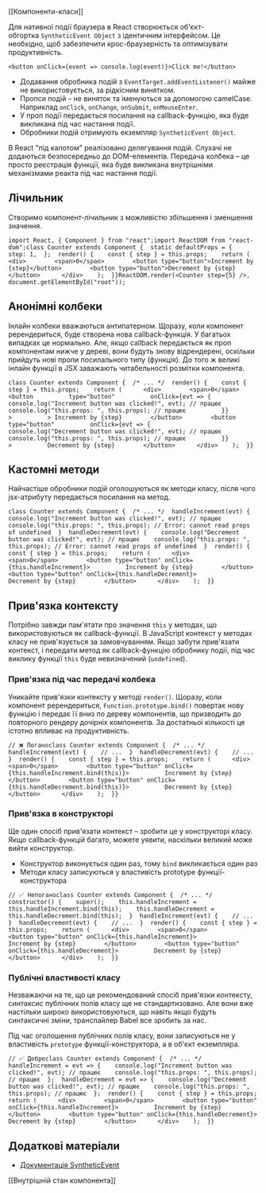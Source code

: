 [[Компоненти-класи]]

Для нативної події браузера в React створюється об'єкт-обгортка `SyntheticEvent Object` з ідентичним інтерфейсом. Це необхідно, щоб забезпечити крос-браузерність та оптимізувати продуктивність.

```
<button onClick={event => console.log(event)}>Click me!</button>
```

-   Додавання обробника подій з `EventTarget.addEventListener()` майже не використовується, за рідкісним винятком.
-   Пропси подій – не виняток та іменуються за допомогою camelCase. Наприклад `onClick`, `onChange`, `onSubmit`, `onMouseEnter`.
-   У проп події передається посилання на callback-функцію, яка буде викликана під час настання події.
-   Обробники подій отримують екземпляр `SyntheticEvent Object`.

В React "під капотом" реалізовано делегування подій. Слухачі не додаються безпосередньо до DOM-елементів. Передача колбека – це просто реєстрація функції, яка буде викликана внутрішніми механізмами реакта під час настання події.

## Лічильник[​](https://textbook.edu.goit.global/react-zr7b4k/v1/uk/docs/lesson-03/events#%D0%BB%D1%96%D1%87%D0%B8%D0%BB%D1%8C%D0%BD%D0%B8%D0%BA "Пряме посилання на цей заголовок")

Створимо компонент-лічильник з можливістю збільшення і зменшення значення.

```
import React, { Component } from "react";import ReactDOM from "react-dom";class Counter extends Component {  static defaultProps = {    step: 1,  };  render() {    const { step } = this.props;    return (      <div>        <span>0</span>        <button type="button">Increment by {step}</button>        <button type="button">Decrement by {step}</button>      </div>    );  }}ReactDOM.render(<Counter step={5} />, document.getElementById("root"));
```

## Анонімні колбеки[​](https://textbook.edu.goit.global/react-zr7b4k/v1/uk/docs/lesson-03/events#%D0%B0%D0%BD%D0%BE%D0%BD%D1%96%D0%BC%D0%BD%D1%96-%D0%BA%D0%BE%D0%BB%D0%B1%D0%B5%D0%BA%D0%B8 "Пряме посилання на цей заголовок")

Інлайн колбеки вважаються антипатерном. Щоразу, коли компонент ререндериться, буде створена нова callback-функція. У багатьох випадках це нормально. Але, якщо callback передається як проп компонентам нижче у дереві, вони будуть знову відрендерені, оскільки прийдуть нові пропи посилального типу (функція). До того ж великі інлайн функції в JSX заважають читабельності розмітки компонента.

```
class Counter extends Component {  /* ... */  render() {    const { step } = this.props;    return (      <div>        <span>0</span>        <button          type="button"          onClick={evt => {            console.log("Increment button was clicked!", evt); // працює            console.log("this.props: ", this.props); // працює          }}        >          > Increment by {step}        </button>        <button          type="button"          onClick={evt => {            console.log("Decrement button was clicked!", evt); // працює            console.log("this.props: ", this.props); // працює          }}        >          Decrement by {step}        </button>      </div>    );  }}
```

## Кастомні методи[​](https://textbook.edu.goit.global/react-zr7b4k/v1/uk/docs/lesson-03/events#%D0%BA%D0%B0%D1%81%D1%82%D0%BE%D0%BC%D0%BD%D1%96-%D0%BC%D0%B5%D1%82%D0%BE%D0%B4%D0%B8 "Пряме посилання на цей заголовок")

Найчастіше обробники подій оголошуються як методи класу, після чого jsx-атрибуту передається посилання на метод.

```
class Counter extends Component {  /* ... */  handleIncrement(evt) {    console.log("Increment button was clicked!", evt); // працює    console.log("this.props: ", this.props); // Error: cannot read props of undefined  }  handleDecrement(evt) {    console.log("Decrement button was clicked!", evt); // працює    console.log("this.props: ", this.props); // Error: cannot read props of undefined  }  render() {    const { step } = this.props;    return (      <div>        <span>0</span>        <button type="button" onClick={this.handleIncrement}>          Increment by {step}        </button>        <button type="button" onClick={this.handleDecrement}>          Decrement by {step}        </button>      </div>    );  }}
```

## Прив'язка контексту[​](https://textbook.edu.goit.global/react-zr7b4k/v1/uk/docs/lesson-03/events#%D0%BF%D1%80%D0%B8%D0%B2%D1%8F%D0%B7%D0%BA%D0%B0-%D0%BA%D0%BE%D0%BD%D1%82%D0%B5%D0%BA%D1%81%D1%82%D1%83 "Пряме посилання на цей заголовок")

Потрібно завжди пам'ятати про значення `this` у методах, що використовуються як callback-функції. В JavaScript контекст у методах класу не прив'язується за замовчуванням. Якщо забути прив'язати контекст, і передати метод як callback-функцію обробнику події, під час виклику функції `this` буде невизначений (`undefined`).

### Прив'язка під час передачі колбека[​](https://textbook.edu.goit.global/react-zr7b4k/v1/uk/docs/lesson-03/events#%D0%BF%D1%80%D0%B8%D0%B2%D1%8F%D0%B7%D0%BA%D0%B0-%D0%BF%D1%96%D0%B4-%D1%87%D0%B0%D1%81-%D0%BF%D0%B5%D1%80%D0%B5%D0%B4%D0%B0%D1%87%D1%96-%D0%BA%D0%BE%D0%BB%D0%B1%D0%B5%D0%BA%D0%B0 "Пряме посилання на цей заголовок")

Уникайте прив'язки контексту у методі `render()`. Щоразу, коли компонент ререндериться, `Function.prototype.bind()` повертає нову функцію і передає її вниз по дереву компонентів, що призводить до повторного рендеру дочірніх компонентів. За достатньої кількості це істотно впливає на продуктивність.

```
// ❌ Поганоclass Counter extends Component {  /* ... */  handleIncrement(evt) {    // ...  }  handleDecrement(evt) {    // ...  }  render() {    const { step } = this.props;    return (      <div>        <span>0</span>        <button type="button" onClick={this.handleIncrement.bind(this)}>          Increment by {step}        </button>        <button type="button" onClick={this.handleDecrement.bind(this)}>          Decrement by {step}        </button>      </div>    );  }}
```

### Прив'язка в конструкторі[​](https://textbook.edu.goit.global/react-zr7b4k/v1/uk/docs/lesson-03/events#%D0%BF%D1%80%D0%B8%D0%B2%D1%8F%D0%B7%D0%BA%D0%B0-%D0%B2-%D0%BA%D0%BE%D0%BD%D1%81%D1%82%D1%80%D1%83%D0%BA%D1%82%D0%BE%D1%80%D1%96 "Пряме посилання на цей заголовок")

Ще один спосіб прив'язати контекст – зробити це у конструкторі класу. Якщо callback-функцій багато, можете уявити, наскільки великий може вийти конструктор.

-   Конструктор виконується один раз, тому `bind` викликається один раз
-   Методи класу записуються у властивість prototype функції-конструктора

```
// ✅ Непоганоclass Counter extends Component {  /* ... */  constructor() {    super();    this.handleIncrement = this.handleIncrement.bind(this);    this.handleDecrement = this.handleDecrement.bind(this);  }  handleIncrement(evt) {    // ...  }  handleDecrement(evt) {    // ...  }  render() {    const { step } = this.props;    return (      <div>        <span>0</span>        <button type="button" onClick={this.handleIncrement}>          Increment by {step}        </button>        <button type="button" onClick={this.handleDecrement}>          Decrement by {step}        </button>      </div>    );  }}
```

### Публічні властивості класу[​](https://textbook.edu.goit.global/react-zr7b4k/v1/uk/docs/lesson-03/events#%D0%BF%D1%83%D0%B1%D0%BB%D1%96%D1%87%D0%BD%D1%96-%D0%B2%D0%BB%D0%B0%D1%81%D1%82%D0%B8%D0%B2%D0%BE%D1%81%D1%82%D1%96-%D0%BA%D0%BB%D0%B0%D1%81%D1%83 "Пряме посилання на цей заголовок")

Незважаючи на те, що це рекомендований спосіб прив'язки контексту, синтаксис публічних полів класу ще не стандартизовано. Але вони вже настільки широко використовуються, що навіть якщо будуть синтаксичні зміни, транспайлер Babel все зробить за нас.

Під час оголошення публічних полів класу, вони записуються не у властивість `prototype` функції-конструктора, а в об'єкт екземпляра.

```
// ✅ Добреclass Counter extends Component {  /* ... */  handleIncrement = evt => {    console.log("Increment button was clicked!", evt); // працює    console.log("this.props: ", this.props); // працює  };  handleDecrement = evt => {    console.log("Decrement button was clicked!", evt); // працює    console.log("this.props: ", this.props); // працює  };  render() {    const { step } = this.props;    return (      <div>        <span>0</span>        <button type="button" onClick={this.handleIncrement}>          Increment by {step}        </button>        <button type="button" onClick={this.handleDecrement}>          Decrement by {step}        </button>      </div>    );  }}
```

## Додаткові матеріали[​](https://textbook.edu.goit.global/react-zr7b4k/v1/uk/docs/lesson-03/events#%D0%B4%D0%BE%D0%B4%D0%B0%D1%82%D0%BA%D0%BE%D0%B2%D1%96-%D0%BC%D0%B0%D1%82%D0%B5%D1%80%D1%96%D0%B0%D0%BB%D0%B8 "Пряме посилання на цей заголовок")

-   [Документація SyntheticEvent](https://reactjs.org/docs/events.html)


[[Внутрішній стан компонента]]
